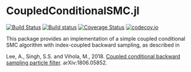 # CoupledConditionalSMC.jl

[![Build Status](https://travis-ci.org/awllee/CoupledConditionalSMC.jl.svg?branch=master)](https://travis-ci.org/awllee/CoupledConditionalSMC.jl)
[![Build status](https://ci.appveyor.com/api/projects/status/axdu0a4bg7s7ilpb/branch/master?svg=true)](https://ci.appveyor.com/project/awllee/coupledconditionalsmc-jl/branch/master)
[![Coverage Status](https://coveralls.io/repos/github/awllee/CoupledConditionalSMC.jl/badge.svg?branch=master)](https://coveralls.io/github/awllee/CoupledConditionalSMC.jl?branch=master)
[![codecov.io](http://codecov.io/github/awllee/CoupledConditionalSMC.jl/coverage.svg?branch=master)](http://codecov.io/github/awllee/CoupledConditionalSMC.jl?branch=master)

This package provides an implementation of a simple coupled conditional SMC
algorithm with index-coupled backward sampling, as described in

Lee, A., Singh, S.S. and Vihola, M., 2018. [Coupled conditional backward sampling particle filter](https://arxiv.org/abs/1806.05852). arXiv:1806.05852.
